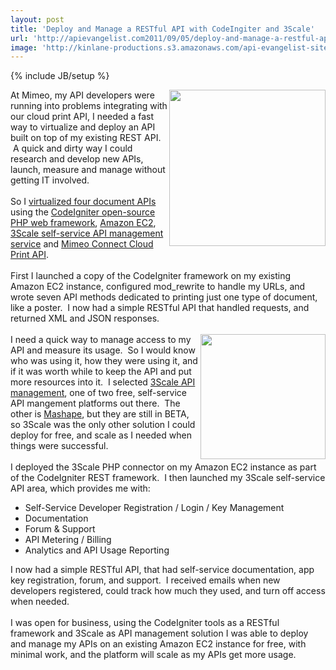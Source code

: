 ```yaml
---
layout: post
title: 'Deploy and Manage a RESTful API with CodeIngiter and 3Scale'
url: 'http://apievangelist.com2011/09/05/deploy-and-manage-a-restful-api-with-codeingiter-and-3scale/'
image: 'http://kinlane-productions.s3.amazonaws.com/api-evangelist-site/blog/3scale-500.png'
---
```

{% include JB/setup %}
<p>
     <a href="http://www.3scale.net/" target="_blank"><img src="http://kinlane-productions.s3.amazonaws.com/api-service-providers/3scale-logo.jpg"  width="250" align="right" /></a>At Mimeo, my API developers were running into problems integrating with our cloud print API, I needed a fast way to virtualize and deploy an API built on top of my existing REST API.  A quick and dirty way I could research and develop new APIs, launch, measure and manage without getting IT involved.  <br />
     <br />
     So I <a title="virtualized four document APIs" href="http://apievangelist.com/2011/09/05/virtualized-document-printing-apis/">virtualized four document APIs</a> using the <a title="CodeIgniter" href="http://codeigniter.com/">CodeIgniter open-source PHP web framework</a>, <a title="Amazon EC2" href="http://apievangelist.com/apis/amazon_ec2.php">Amazon EC2</a>, <a title="3Scale API Management Service" href="http://www.3scale.net">3Scale self-service API management service</a> and <a title="Mimeo Connect Cloud Print API" href="http://developer.mimeo.com">Mimeo Connect Cloud Print API</a>.<br />
     <br />
     First I launched a copy of the CodeIgniter framework on my existing Amazon EC2 instance, configured mod_rewrite to handle my URLs, and wrote seven API methods dedicated to printing just one type of document, like a poster.  I now had a simple RESTful API that handled requests, and returned XML and JSON responses.<br />
     <br />
     <a href="http://codeigniter.com/" target="_blank"><img src="http://kinlane-productions.s3.amazonaws.com/api-tools/codeigniter-logo.jpg"  width="200" align="right" /></a>I need a quick way to manage access to my API and measure its usage.  So I would know who was using it, how they were using it, and if it was worth while to keep the API and put more resources into it.  I selected <a title="3Scale API Management" href="http://apievangelist.com/serviceproviders/3scale.php">3Scale API management</a>, one of two free, self-service API mangement platforms out there.  The other is <a title="Mashape" href="http://apievangelist.com/serviceproviders/mashape.php">Mashape</a>, but they are still in BETA, so 3Scale was the only other solution I could deploy for free, and scale as I needed when things were successful.<br />
     <br />
     I deployed the 3Scale PHP connector on my Amazon EC2 instance as part of the CodeIgniter REST framework.  I then launched my 3Scale self-service API area, which provides me with:
</p>
<ul >
     <li>Self-Service Developer Registration / Login / Key Management
     </li>
     <li>Documentation
     </li>
     <li>Forum &amp; Support
     </li>
     <li>API Metering / Billing 
     </li>
     <li>Analytics and API Usage Reporting
     </li>
</ul>
<p>
     I now had a simple RESTful API, that had self-service documentation, app key registration, forum, and support.  I received emails when new developers registered, could track how much they used, and turn off access when needed.<br />
     <br />
     I was open for business, using the CodeIgniter tools as a RESTful framework and 3Scale as API management solution I was able to deploy and manage my APIs on an existing Amazon EC2 instance for free, with minimal work, and the platform will scale as my APIs get more usage.
</p>
